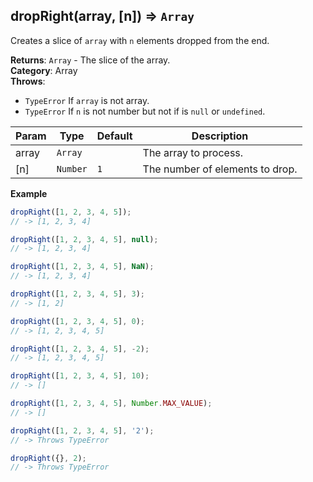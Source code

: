 <a name="dropRight"></a>

## dropRight(array, [n]) ⇒ <code>Array</code>
Creates a slice of `array` with `n` elements dropped from the end.

**Returns**: <code>Array</code> - The slice of the array.  
**Category**: Array  
**Throws**:

- <code>TypeError</code> If `array` is not array.
- <code>TypeError</code> If `n` is not number but not if is `null` or `undefined`.


| Param | Type | Default | Description |
| --- | --- | --- | --- |
| array | <code>Array</code> |  | The array to process. |
| [n] | <code>Number</code> | <code>1</code> | The number of elements to drop. |

**Example**  
```js
dropRight([1, 2, 3, 4, 5]);
// -> [1, 2, 3, 4]

dropRight([1, 2, 3, 4, 5], null);
// -> [1, 2, 3, 4]

dropRight([1, 2, 3, 4, 5], NaN);
// -> [1, 2, 3, 4]

dropRight([1, 2, 3, 4, 5], 3);
// -> [1, 2]

dropRight([1, 2, 3, 4, 5], 0);
// -> [1, 2, 3, 4, 5]

dropRight([1, 2, 3, 4, 5], -2);
// -> [1, 2, 3, 4, 5]

dropRight([1, 2, 3, 4, 5], 10);
// -> []

dropRight([1, 2, 3, 4, 5], Number.MAX_VALUE);
// -> []

dropRight([1, 2, 3, 4, 5], '2');
// -> Throws TypeError

dropRight({}, 2);
// -> Throws TypeError
```
